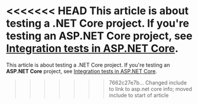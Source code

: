 <<<<<<< HEAD
This article is about testing a .NET Core project. If you're testing an **ASP.NET Core** project, see [Integration tests in ASP.NET Core](/aspnet/core/test/integration-tests#test-app-prerequisites).
=======
This article is about testing a .NET Core project. If you're testing an **ASP.NET Core** project, see [Integration tests in ASP.NET Core](/aspnet/core/test/integration-tests?view=aspnetcore-2.2#test-app-prerequisites).
>>>>>>> 7662c27e7b... Changed include to link to asp.net core info; moved include to start of article
